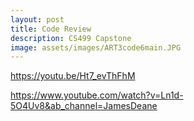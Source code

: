 ```yaml
---
layout: post
title: Code Review
description: CS499 Capstone
image: assets/images/ART3code6main.JPG
---
```


https://youtu.be/Ht7_evThFhM

https://www.youtube.com/watch?v=Ln1d-5O4Uv8&ab_channel=JamesDeane
